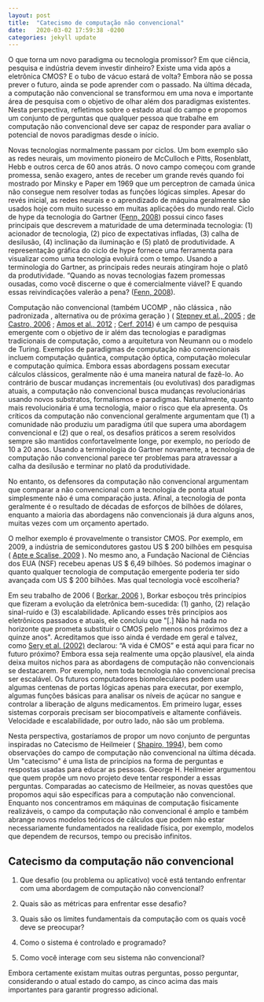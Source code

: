 ```yaml
---
layout: post
title:  "Catecismo de computação não convencional"
date:   2020-03-02 17:59:38 -0200
categories: jekyll update
---
```


O que torna um novo paradigma ou tecnologia promissor? Em que ciência, pesquisa e indústria devem investir dinheiro? Existe uma vida após a eletrônica CMOS? E o tubo de vácuo estará de volta? Embora não se possa prever o futuro, ainda se pode aprender com o passado. Na última década, a computação não convencional se transformou em uma nova e importante área de pesquisa com o objetivo de olhar além dos paradigmas existentes. Nesta perspectiva, refletimos sobre o estado atual do campo e propomos um conjunto de perguntas que qualquer pessoa que trabalhe em computação não convencional deve ser capaz de responder para avaliar o potencial de novos paradigmas desde o início.

Novas tecnologias normalmente passam por ciclos. Um bom exemplo são as redes neurais, um movimento pioneiro de McCulloch e Pitts, Rosenblatt, Hebb e outros cerca de 60 anos atrás. O novo campo começou com grande promessa, senão exagero, antes de receber um grande revés quando foi mostrado por Minsky e Paper em 1969 que um perceptron de camada única não consegue nem resolver todas as funções lógicas simples. Apesar do revés inicial, as redes neurais e o aprendizado de máquina geralmente são usados ​​hoje com muito sucesso em muitas aplicações do mundo real. Ciclo de hype da tecnologia do Gartner ([Fenn, 2008](https://www.frontiersin.org/articles/10.3389/frobt.2014.00010/full#B8)) possui cinco fases principais que descrevem a maturidade de uma determinada tecnologia: (1) acionador de tecnologia, (2) pico de expectativas infladas, (3) calha de desilusão, (4) inclinação da iluminação e (5) platô de produtividade. A representação gráfica do ciclo de hype fornece uma ferramenta para visualizar como uma tecnologia evoluirá com o tempo. Usando a terminologia do Gartner, as principais redes neurais atingiram hoje o platô da produtividade. “Quando as novas tecnologias fazem promessas ousadas, como você discerne o que é comercialmente viável? E quando essas reivindicações valerão a pena? ([Fenn, 2008](https://www.frontiersin.org/articles/10.3389/frobt.2014.00010/full#B8)).

Computação não convencional (também UCOMP , não clássica , não padronizada , alternativa ou de próxima geração ) ( [Stepney et al., 2005](https://www.frontiersin.org/articles/10.3389/frobt.2014.00010/full#B16) ; [de Castro, 2006](https://www.frontiersin.org/articles/10.3389/frobt.2014.00010/full#B7) ; [Amos et al., 2012](https://www.frontiersin.org/articles/10.3389/frobt.2014.00010/full#B1) ; [Cerf, 2014](https://www.frontiersin.org/articles/10.3389/frobt.2014.00010/full#B4)) é um campo de pesquisa emergente com o objetivo de ir além das tecnologias e paradigmas tradicionais de computação, como a arquitetura von Neumann ou o modelo de Turing. Exemplos de paradigmas de computação não convencionais incluem computação quântica, computação óptica, computação molecular e computação química. Embora essas abordagens possam executar cálculos clássicos, geralmente não é uma maneira natural de fazê-lo. Ao contrário de buscar mudanças incrementais (ou evolutivas) dos paradigmas atuais, a computação não convencional busca mudanças revolucionárias usando novos substratos, formalismos e paradigmas. Naturalmente, quanto mais revolucionária é uma tecnologia, maior o risco que ela apresenta. Os críticos da computação não convencional geralmente argumentam que (1) a comunidade não produziu um paradigma útil que supera uma abordagem convencional e (2) que o real, os desafios práticos a serem resolvidos sempre são mantidos confortavelmente longe, por exemplo, no período de 10 a 20 anos. Usando a terminologia do Gartner novamente, a tecnologia de computação não convencional parece ter problemas para atravessar a calha da desilusão e terminar no platô da produtividade.

No entanto, os defensores da computação não convencional argumentam que comparar a não convencional com a tecnologia de ponta atual simplesmente não é uma comparação justa. Afinal, a tecnologia de ponta geralmente é o resultado de décadas de esforços de bilhões de dólares, enquanto a maioria das abordagens não convencionais já dura alguns anos, muitas vezes com um orçamento apertado.

O melhor exemplo é provavelmente o transistor CMOS. Por exemplo, em 2009, a indústria de semicondutores gastou US $ 200 bilhões em pesquisa ( [Apte e Scalise, 2009](https://www.frontiersin.org/articles/10.3389/frobt.2014.00010/full#B2) ). No mesmo ano, a Fundação Nacional de Ciências dos EUA (NSF) recebeu apenas US $ 6,49 bilhões. Só podemos imaginar o quanto qualquer tecnologia de computação emergente poderia ter sido avançada com US $ 200 bilhões. Mas qual tecnologia você escolheria?

Em seu trabalho de 2006 ( [Borkar, 2006](https://www.frontiersin.org/articles/10.3389/frobt.2014.00010/full#B3) ), Borkar esboçou três princípios que fizeram a evolução da eletrônica bem-sucedida: (1) ganho, (2) relação sinal-ruído e (3) escalabilidade. Aplicando esses três princípios aos eletrônicos passados e atuais, ele concluiu que "[.] Não há nada no horizonte que prometa substituir o CMOS pelo menos nos próximos dez a quinze anos". Acreditamos que isso ainda é verdade em geral e talvez, como [Sery et al. (2002)](https://www.frontiersin.org/articles/10.3389/frobt.2014.00010/full#B13) declarou: “A vida é CMOS” e está aqui para ficar no futuro próximo? Embora essa seja realmente uma opção plausível, ela ainda deixa muitos nichos para as abordagens de computação não convencionais se destacarem. Por exemplo, nem toda tecnologia não convencional precisa ser escalável. Os futuros computadores biomoleculares podem usar algumas centenas de portas lógicas apenas para executar, por exemplo, algumas funções básicas para analisar os níveis de açúcar no sangue e controlar a liberação de alguns medicamentos. Em primeiro lugar, esses sistemas corporais precisam ser biocompatíveis e altamente confiáveis. Velocidade e escalabilidade, por outro lado, não são um problema.

Nesta perspectiva, gostaríamos de propor um novo conjunto de perguntas inspiradas no Catecismo de Heilmeier ( [Shapiro, 1994](https://www.frontiersin.org/articles/10.3389/frobt.2014.00010/full#B14)), bem como observações do campo de computação não convencional na última década. Um "catecismo" é uma lista de princípios na forma de perguntas e respostas usadas para educar as pessoas. George H. Heilmeier argumentou que quem propõe um novo projeto deve tentar responder a essas perguntas. Comparadas ao catecismo de Heilmeier, as novas questões que propomos aqui são específicas para a computação não convencional. Enquanto nos concentramos em máquinas de computação fisicamente realizáveis, o campo da computação não convencional é amplo e também abrange novos modelos teóricos de cálculos que podem não estar necessariamente fundamentados na realidade física, por exemplo, modelos que dependem de recursos, tempo ou precisão infinitos.

## Catecismo da computação não convencional

1. Que desafio (ou problema ou aplicativo) você está tentando enfrentar com uma abordagem de computação não convencional?

2. Quais são as métricas para enfrentar esse desafio?

3. Quais são os limites fundamentais da computação com os quais você deve se preocupar?

4. Como o sistema é controlado e programado?

5. Como você interage com seu sistema não convencional?

Embora certamente existam muitas outras perguntas, posso perguntar, considerando o atual estado do campo, as cinco acima das mais importantes para garantir progresso adicional.
















